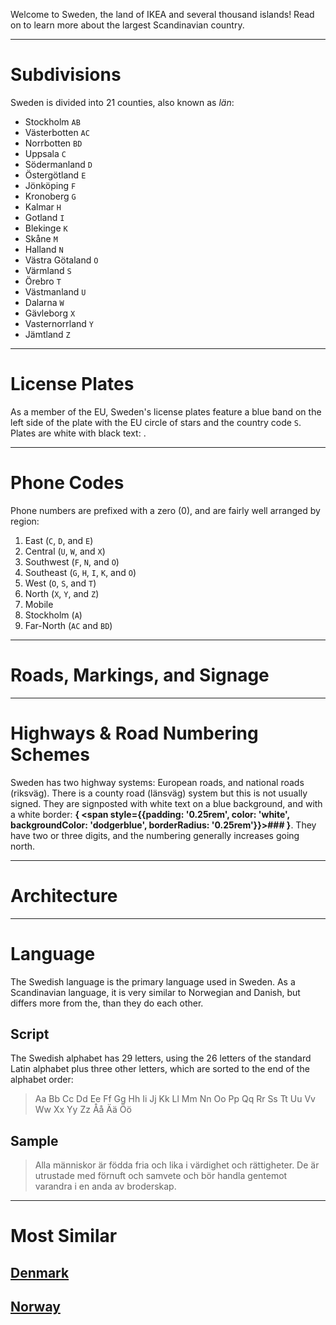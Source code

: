 Welcome to Sweden, the land of IKEA and several thousand islands! Read on to learn more about the largest Scandinavian country.

---

# Subdivisions

Sweden is divided into 21 counties, also known as _län_:

- Stockholm `AB`
- Västerbotten `AC`
- Norrbotten `BD`
- Uppsala `C`
- Södermanland `D`
- Östergötland `E`
- Jönköping `F`
- Kronoberg `G`
- Kalmar `H`
- Gotland `I`
- Blekinge `K`
- Skåne `M`
- Halland `N`
- Västra Götaland `O`
- Värmland `S`
- Örebro `T`
- Västmanland `U`
- Dalarna `W`
- Gävleborg `X`
- Vasternorrland `Y`
- Jämtland `Z`

<CountryMap code="SWE" scale="2000" />

---

# License Plates

As a member of the EU, Sweden's license plates feature a blue band on the left side of the plate with the EU circle of stars and the country code `S`. Plates are white with black text: <LicensePlate style="eu" code="S" format="ABC 123"/>.

---

# Phone Codes

Phone numbers are prefixed with a zero (0), and are fairly well arranged by region:

1. East (`C`, `D`, and `E`)
2. Central (`U`, `W`, and `X`)
3. Southwest (`F`, `N`, and `O`)
4. Southeast (`G`, `H`, `I`, `K`, and `O`)
5. West (`O`, `S`, and `T`)
6. North (`X`, `Y`, and `Z`)
7. Mobile
8. Stockholm (`A`)
9. Far-North (`AC` and `BD`)

---

# Roads, Markings, and Signage

---

# Highways & Road Numbering Schemes

Sweden has two highway systems: European roads, and national roads (riksväg). There is a county road (länsväg) system but this is not usually signed. They are signposted with white text on a blue background, and with a white border: **{
<span style={{padding: '0.25rem', color: 'white', backgroundColor: 'dodgerblue', borderRadius: '0.25rem'}}>###</span>
}**. They have two or three digits, and the numbering generally increases going north.

---

# Architecture

---

# Language

The Swedish language is the primary language used in Sweden. As a Scandinavian language, it is very similar to Norwegian and Danish, but differs more from the, than they do each other.

## Script

The Swedish alphabet has 29 letters, using the 26 letters of the standard Latin alphabet plus three other letters, which are sorted to the end of the alphabet order:

> Aa Bb Cc Dd Ee Ff Gg Hh Ii Jj Kk Ll Mm Nn Oo Pp Qq Rr Ss Tt Uu Vv Ww Xx Yy Zz Åå Ää Öö

## Sample

> Alla människor är födda fria och lika i värdighet och rättigheter. De är utrustade med förnuft och samvete och bör handla gentemot varandra i en anda av broderskap.

---

# Most Similar

## [Denmark](/countries/DNK)

## [Norway](/countries/NOR)
